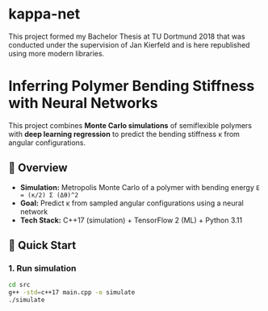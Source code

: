 # kappa-net

This project formed my Bachelor Thesis at TU Dortmund 2018 that was conducted under the supervision of Jan Kierfeld and is here republished using more modern libraries.

# Inferring Polymer Bending Stiffness with Neural Networks

This project combines **Monte Carlo simulations** of semiflexible polymers with **deep learning regression** to predict the bending stiffness κ from angular configurations.

## 🧠 Overview
- **Simulation:** Metropolis Monte Carlo of a polymer with bending energy `E = (κ/2) Σ (Δθ)^2`
- **Goal:** Predict κ from sampled angular configurations using a neural network
- **Tech Stack:** C++17 (simulation) + TensorFlow 2 (ML) + Python 3.11

## 🚀 Quick Start

### 1. Run simulation
```bash
cd src
g++ -std=c++17 main.cpp -o simulate
./simulate
